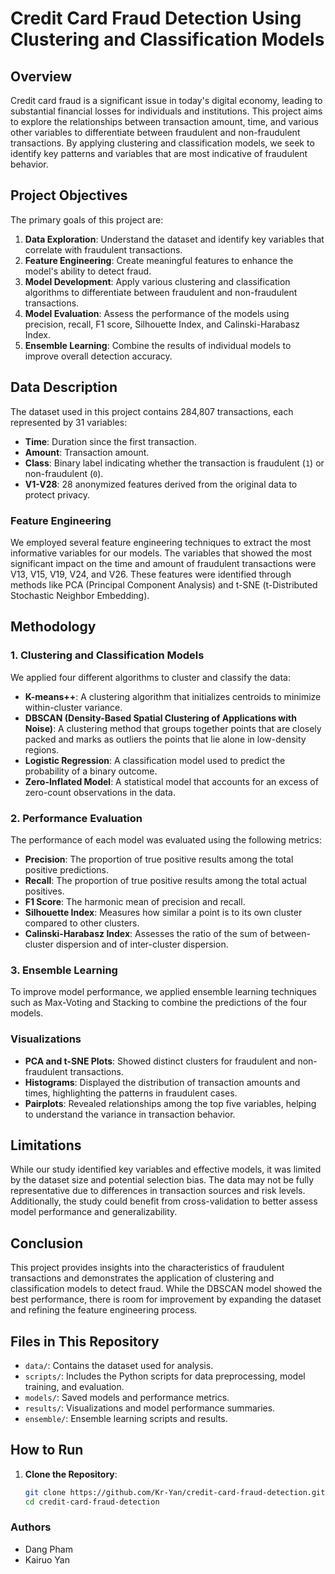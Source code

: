 # Credit Card Fraud Detection Using Clustering and Classification Models

## Overview

Credit card fraud is a significant issue in today's digital economy, leading to substantial financial losses for individuals and institutions. This project aims to explore the relationships between transaction amount, time, and various other variables to differentiate between fraudulent and non-fraudulent transactions. By applying clustering and classification models, we seek to identify key patterns and variables that are most indicative of fraudulent behavior.

## Project Objectives

The primary goals of this project are:

1. **Data Exploration**: Understand the dataset and identify key variables that correlate with fraudulent transactions.
2. **Feature Engineering**: Create meaningful features to enhance the model's ability to detect fraud.
3. **Model Development**: Apply various clustering and classification algorithms to differentiate between fraudulent and non-fraudulent transactions.
4. **Model Evaluation**: Assess the performance of the models using precision, recall, F1 score, Silhouette Index, and Calinski-Harabasz Index.
5. **Ensemble Learning**: Combine the results of individual models to improve overall detection accuracy.

## Data Description

The dataset used in this project contains 284,807 transactions, each represented by 31 variables:

- **Time**: Duration since the first transaction.
- **Amount**: Transaction amount.
- **Class**: Binary label indicating whether the transaction is fraudulent (`1`) or non-fraudulent (`0`).
- **V1-V28**: 28 anonymized features derived from the original data to protect privacy.

### Feature Engineering

We employed several feature engineering techniques to extract the most informative variables for our models. The variables that showed the most significant impact on the time and amount of fraudulent transactions were V13, V15, V19, V24, and V26. These features were identified through methods like PCA (Principal Component Analysis) and t-SNE (t-Distributed Stochastic Neighbor Embedding).

## Methodology

### 1. Clustering and Classification Models

We applied four different algorithms to cluster and classify the data:

- **K-means++**: A clustering algorithm that initializes centroids to minimize within-cluster variance.
- **DBSCAN (Density-Based Spatial Clustering of Applications with Noise)**: A clustering method that groups together points that are closely packed and marks as outliers the points that lie alone in low-density regions.
- **Logistic Regression**: A classification model used to predict the probability of a binary outcome.
- **Zero-Inflated Model**: A statistical model that accounts for an excess of zero-count observations in the data.

### 2. Performance Evaluation

The performance of each model was evaluated using the following metrics:

- **Precision**: The proportion of true positive results among the total positive predictions.
- **Recall**: The proportion of true positive results among the total actual positives.
- **F1 Score**: The harmonic mean of precision and recall.
- **Silhouette Index**: Measures how similar a point is to its own cluster compared to other clusters.
- **Calinski-Harabasz Index**: Assesses the ratio of the sum of between-cluster dispersion and of inter-cluster dispersion.

### 3. Ensemble Learning

To improve model performance, we applied ensemble learning techniques such as Max-Voting and Stacking to combine the predictions of the four models.


### Visualizations

- **PCA and t-SNE Plots**: Showed distinct clusters for fraudulent and non-fraudulent transactions.
- **Histograms**: Displayed the distribution of transaction amounts and times, highlighting the patterns in fraudulent cases.
- **Pairplots**: Revealed relationships among the top five variables, helping to understand the variance in transaction behavior.

## Limitations

While our study identified key variables and effective models, it was limited by the dataset size and potential selection bias. The data may not be fully representative due to differences in transaction sources and risk levels. Additionally, the study could benefit from cross-validation to better assess model performance and generalizability.

## Conclusion

This project provides insights into the characteristics of fraudulent transactions and demonstrates the application of clustering and classification models to detect fraud. While the DBSCAN model showed the best performance, there is room for improvement by expanding the dataset and refining the feature engineering process.

## Files in This Repository

- `data/`: Contains the dataset used for analysis.
- `scripts/`: Includes the Python scripts for data preprocessing, model training, and evaluation.
- `models/`: Saved models and performance metrics.
- `results/`: Visualizations and model performance summaries.
- `ensemble/`: Ensemble learning scripts and results.

## How to Run

1. **Clone the Repository**:
   ```bash
   git clone https://github.com/Kr-Yan/credit-card-fraud-detection.git
   cd credit-card-fraud-detection

### Authors
- Dang Pham
- Kairuo Yan
